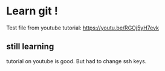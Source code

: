 # Learn git !

Test file from youtube tutorial:
https://youtu.be/RGOj5yH7evk


## still learning

tutorial on youtube is good. But had to change ssh keys.

